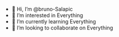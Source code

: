 - 👋 Hi, I’m @bruno-Salapic
- 👀 I’m interested in Everything
- 🌱 I’m currently learning Everything
- 💞️ I’m looking to collaborate on Everything

<!---
bruno-salapic/bruno-salapic is a ✨ special ✨ repository because its `README.md` (this file) appears on your GitHub profile.
You can click the Preview link to take a look at your changes.
--->
